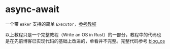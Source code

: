 # async-await

一个带 ``Waker`` 支持的简单 ``Executor``，[参考教程](https://os.phil-opp.com/zh-TW/async-await/#shi-xian)

以上教程只是一个完整教程（Write an OS in Rust）的一部分，教程中的代码也是在先前博客已实现代码的基础上改进的，单看并不完整。完整代码参考 [blog_os](https://github.com/phil-opp/blog_os/tree/post-12-async-await)